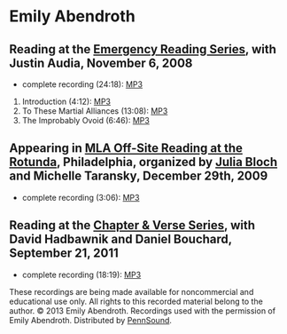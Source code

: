 Emily Abendroth
===============

Reading at the [Emergency Reading Series](http://writing.upenn.edu/pennsound/x/Emergency.php), with Justin Audia, November 6, 2008
----------------------------------------------------------------------------------------------------------------------------------

-   complete recording (24:18): [MP3](http://media.sas.upenn.edu/pennsound/groups/Emergency-Series/Abendroth-Emily_Emergency-Series-Reading_KWH-UPenn_11-06_08.mp3)

1.  Introduction (4:12): [MP3](https://media.sas.upenn.edu/pennsound/authors/Abendroth/11-06-08/Abendroth-Emily_introduction_Emergency-Series-Reading_KWH-UPenn_11-06_08.mp3)
2.  To These Martial Alliances (13:08): [MP3](https://media.sas.upenn.edu/pennsound/authors/Abendroth/11-06-08/Abendroth_To-these-martial-alliances_Emily_Emergency-Series-Reading_KWH-UPenn_11-06_08.mp3)
3.  The Improbably Ovoid (6:46): [MP3](https://media.sas.upenn.edu/pennsound/authors/Abendroth/11-06-08/Abendroth-Emily_The-Improbable-Ovoid_Emergency-Series-Reading_KWH-UPenn_11-06_08.mp3)


Appearing in [MLA Off-Site Reading at the Rotunda](http://writing.upenn.edu/pennsound/x/MLA-Offsite.php), Philadelphia, organized by [Julia Bloch](Bloch.php) and Michelle Taransky, December 29th, 2009
--------------------------------------------------------------------------------------------------------------------------------------------------------------------------------------------------------

-   complete recording (3:06): [MP3](http://media.sas.upenn.edu/pennsound/groups/MLA-Offsite/2009_On-Site-and-Off-Site_Philadelphia/MLA-Off-Site/MLA-Off-Site-Reading_21_Emily-Abendroth_The-Rotunda_Philadelphia_12-29-09.mp3)

Reading at the [Chapter & Verse Series](http://writing.upenn.edu/pennsound/x/Chapterhouse.php), with David Hadbawnik and Daniel Bouchard, September 21, 2011
------------------------------------------------------------------------------------------------------------------------------------------------------------

-   complete recording (18:19): [MP3](https://media.sas.upenn.edu/pennsound/groups/Chapterhouse%20Series/CH-V/Abendroth-Emily_01_Complete%20Reading_Chapter-and-Verse_PHL_09-24-11.mp3)

  
  

These recordings are being made available for noncommercial and educational use only. All rights to this recorded material
belong to the author. © 2013 Emily Abendroth. Recordings used with the permission of Emily Abendroth. Distributed by [PennSound](http://www.writing.upenn.edu/pennsound/index.html).
